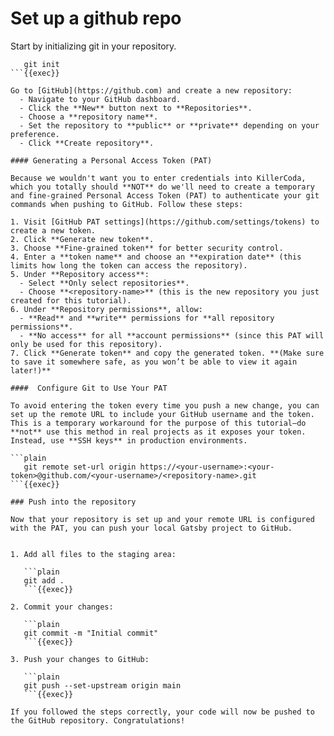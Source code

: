 # Set up a github repo

Start by initializing git in your repository.

 ```plain
    git init
```{{exec}}

Go to [GitHub](https://github.com) and create a new repository:
   - Navigate to your GitHub dashboard.
   - Click the **New** button next to **Repositories**.
   - Choose a **repository name**.
   - Set the repository to **public** or **private** depending on your preference.
   - Click **Create repository**.

#### Generating a Personal Access Token (PAT)

Because we wouldn't want you to enter credentials into KillerCoda, which you totally should **NOT** do we'll need to create a temporary and fine-grained Personal Access Token (PAT) to authenticate your git commands when pushing to GitHub. Follow these steps:

1. Visit [GitHub PAT settings](https://github.com/settings/tokens) to create a new token.
2. Click **Generate new token**.
3. Choose **Fine-grained token** for better security control.
4. Enter a **token name** and choose an **expiration date** (this limits how long the token can access the repository).
5. Under **Repository access**:
   - Select **Only select repositories**.
   - Choose **<repository-name>** (this is the new repository you just created for this tutorial).
6. Under **Repository permissions**, allow:
   - **Read** and **write** permissions for **all repository permissions**.
   - **No access** for all **account permissions** (since this PAT will only be used for this repository).
7. Click **Generate token** and copy the generated token. **(Make sure to save it somewhere safe, as you won’t be able to view it again later!)**

####  Configure Git to Use Your PAT

To avoid entering the token every time you push a new change, you can set up the remote URL to include your GitHub username and the token. This is a temporary workaround for the purpose of this tutorial—do **not** use this method in real projects as it exposes your token. Instead, use **SSH keys** in production environments.

```plain
    git remote set-url origin https://<your-username>:<your-token>@github.com/<your-username>/<repository-name>.git
```{{exec}}

### Push into the repository

Now that your repository is set up and your remote URL is configured with the PAT, you can push your local Gatsby project to GitHub.


1. Add all files to the staging area:

    ```plain
    git add .
    ```{{exec}}

2. Commit your changes:

    ```plain
    git commit -m "Initial commit"
    ```{{exec}}

3. Push your changes to GitHub:

    ```plain
    git push --set-upstream origin main
    ```{{exec}}

If you followed the steps correctly, your code will now be pushed to the GitHub repository. Congratulations!